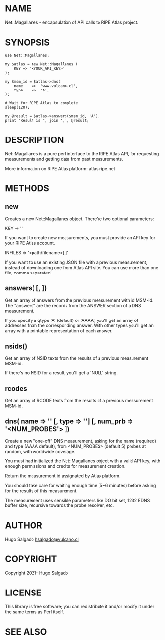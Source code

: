 # NAME

Net::Magallanes - encapsulation of API calls to RIPE Atlas project.

# SYNOPSIS

    use Net::Magallanes;

    my $atlas = new Net::Magallanes (
        KEY => '<YOUR_API_KEY>'
    );

    my $msm_id = $atlas->dns(
        name    =>  'www.vulcano.cl',
        type    =>  'A',
    );

    # Wait for RIPE Atlas to complete
    sleep(120);

    my @result = $atlas->answers($msm_id, 'A');
    print "Result is ", join ',', @result;

# DESCRIPTION

Net::Magallanes is a pure perl interface to the RIPE Atlas API,
for requesting measurements and getting data from past measurements.

More information on RIPE Atlas platform: atlas.ripe.net

# METHODS

## new

Creates a new Net::Magallanes object. There're two optional
parameters:

   KEY => '<Secret API Key for RIPE Atlas>'

If you want to create new measurements, you must provide an API
key for your RIPE Atlas account.

   INFILES => '<path/filename>[,<morefiles>]'

If you want to use an existing JSON file with a previous measurement,
instead of downloading one from Atlas API site. You can use more than
one file, comma separated.

## answers(<MSM-id> [, <qtype>])

Get an array of answers from the previous measurement with id MSM-id.
The "answers" are the records from the ANSWER section of a DNS
measurement.

If you specify a qtype 'A' (default) or 'AAAA', you'll get an array of
addresses from the corresponding answer. With other types you'll get an
array with a printable representation of each answer.


## nsids(<MSM-id>)

Get an array of NSID texts from the results of a previous measurement
MSM-id.

If there's no NSID for a result, you'll get a 'NULL' string.


## rcodes

Get an array of RCODE texts from the results of a previous measurement
MSM-id.


## dns( name => '<QNAME>' [, type => '<QTYPE>'] [, num_prb => '<NUM_PROBES'> ])

Create a new "one-off" DNS measurement, asking for the name <QNAME>
(required) and type <QTYPE> (AAAA default), from <NUM_PROBES> (default
5) probes at random, with worldwide coverage.

You must had initialized the Net::Magallanes object with a valid API
key, with enough permissions and credits for measurement creation.

Return the measurement id assignated by Atlas platform.

You should take care for waiting enough time (5~6 minutes) before
asking for the results of this measurement.

The measurement uses sensible parameters like DO bit set, 1232 EDNS
buffer size, recursive towards the probe resolver, etc.


# AUTHOR

Hugo Salgado <hsalgado@vulcano.cl>

# COPYRIGHT

Copyright 2021- Hugo Salgado

# LICENSE

This library is free software; you can redistribute it and/or modify
it under the same terms as Perl itself.

# SEE ALSO
